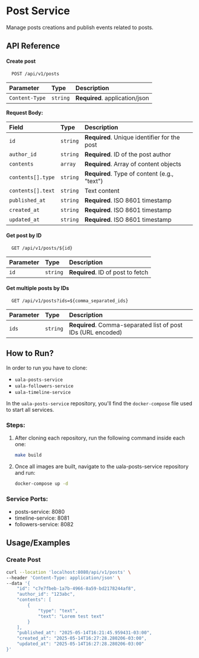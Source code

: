 # Post Service

Manage posts creations and publish events related to posts.

## API Reference

#### Create post

```
  POST /api/v1/posts
```

| Parameter | Type     | Description                |
| :-------- | :------- | :------------------------- |
| `Content-Type` | `string` | **Required**. application/json |

**Request Body:**

| Field | Type     | Description                       |
| :---- | :------- | :-------------------------------- |
| `id`  | `string` | **Required**. Unique identifier for the post |
| `author_id` | `string` | **Required**. ID of the post author |
| `contents` | `array` | **Required**. Array of content objects |
| `contents[].type` | `string` | **Required**. Type of content (e.g., "text") |
| `contents[].text` | `string` | Text content |
| `published_at` | `string` | **Required**. ISO 8601 timestamp |
| `created_at` | `string` | **Required**. ISO 8601 timestamp |
| `updated_at` | `string` | **Required**. ISO 8601 timestamp |

#### Get post by ID

```
  GET /api/v1/posts/${id}
```

| Parameter | Type     | Description                       |
| :-------- | :------- | :-------------------------------- |
| `id`      | `string` | **Required**. ID of post to fetch |

#### Get multiple posts by IDs

```
  GET /api/v1/posts?ids=${comma_separated_ids}
```

| Parameter | Type     | Description                       |
| :-------- | :------- | :-------------------------------- |
| `ids`     | `string` | **Required**. Comma-separated list of post IDs (URL encoded) |

## How to Run?


In order to run you have to clone:
- `uala-posts-service`
- `uala-followers-service`
- `uala-timeline-service`

In the `uala-posts-service` repository, you'll find the `docker-compose` file used to start all services.

### Steps:


1. After cloning each repository, run the following command inside each one:

   ```bash
   make build
   ```

2. Once all images are built, navigate to the uala-posts-service repository and run:

   ```bash
   docker-compose up -d
   ```

### Service Ports:
- posts-service: 8080
- timeline-service: 8081
- followers-service: 8082


## Usage/Examples

### Create Post

```bash
curl --location 'localhost:8080/api/v1/posts' \
--header 'Content-Type: application/json' \
--data '{
    "id": "c7e7fbeb-1a7b-4966-8a59-bd2178244af8",
    "author_id": "123abc",
    "contents": [
        {
            "type": "text",
            "text": "Lorem test text"
        }
    ],
    "published_at": "2025-05-14T16:21:45.959431-03:00",
    "created_at": "2025-05-14T16:27:28.280206-03:00",
    "updated_at": "2025-05-14T16:27:28.280206-03:00"
}'
```

